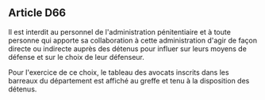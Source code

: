 Article D66
----
Il est interdit au personnel de l'administration pénitentiaire et à toute
personne qui apporte sa collaboration à cette administration d'agir de façon
directe ou indirecte auprès des détenus pour influer sur leurs moyens de défense
et sur le choix de leur défenseur.

Pour l'exercice de ce choix, le tableau des avocats inscrits dans les barreaux
du département est affiché au greffe et tenu à la disposition des détenus.
